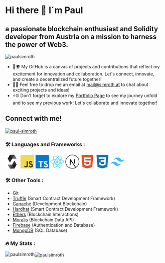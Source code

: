 # Hi there 👋 I´m Paul

## a passionate blockchain enthusiast and Solidity developer from Austria on a mission to harness the power of Web3.

<p align="left"> <img src="https://komarev.com/ghpvc/?username=paulsimroth&label=Profile%20views&color=0e75b6&style=flat" alt="paulsimroth" /> </p>

- 🚀🌍 My GitHub is a canvas of projects and contributions that reflect my excitement for innovation and collaboration. Let's connect, innovate, and create a decentralized future together! 
- 📧🌐 Feel free to drop me an email at [mail@simroth.at](mailto:mail@simroth.at) to chat about exciting projects and ideas!
- ⚡🌐 Don't forget to explore my [Portfolio Page](https://www.paulsimroth.at/) to see my journey unfold and to see my previous work! Let's collaborate and innovate together!

## Connect with me!

<a href="https://linkedin.com/in/paul-simroth" target="blank"><img align="center" src="https://raw.githubusercontent.com/rahuldkjain/github-profile-readme-generator/master/src/images/icons/Social/linked-in-alt.svg" alt="paul-simroth" height="44" width="44" /></a>


### :hammer_and_wrench: Languages and Frameworks :

<code><img height="44" src="https://github.com/devicons/devicon/blob/master/icons/solidity/solidity-original.svg"></code>
<code><img height="44" src="https://github.com/devicons/devicon/blob/master/icons/javascript/javascript-original.svg"></code>
<code><img height="44" src="https://github.com/devicons/devicon/blob/master/icons/typescript/typescript-original.svg"></code>
<code><img height="44" src="https://github.com/devicons/devicon/blob/master/icons/react/react-original.svg"></code>
<code><img height="44" src="https://github.com/devicons/devicon/blob/master/icons/nextjs/nextjs-line.svg"></code>
<code><img height="44" src="https://github.com/devicons/devicon/blob/master/icons/html5/html5-plain.svg"></code>
<code><img height="44" src="https://github.com/devicons/devicon/blob/master/icons/css3/css3-plain.svg"></code>
<code><img height="44" src="https://github.com/devicons/devicon/blob/master/icons/tailwindcss/tailwindcss-plain.svg"></code>

### :hammer_and_wrench: Other Tools :
- Git
- [Truffle](https://trufflesuite.com/docs/truffle/) (Smart Contract Development Framework)
- [Ganache](https://trufflesuite.com/docs/truffle/) (Development Blockchain)
- [Hardhat](https://hardhat.org/) (Smart Contract Development Framework)
- [Ethers](https://docs.ethers.io/v5/) (Blockchain Interactions)
- [Moralis](https://moralis.io/) (Blockchain Data API)
- [Firebase](https://firebase.google.com/) (Authentication and Database)
- [MongoDB](https://www.mongodb.com/) (SQL Database)

### :fire: My Stats :

<p><img align="left" src="https://github-readme-stats.vercel.app/api/top-langs?username=paulsimroth&show_icons=true&locale=en&layout=compact" alt="paulsimroth" /></p>

<p><img align="center" src="https://github-readme-streak-stats.herokuapp.com/?user=paulsimroth&" alt="paulsimroth" /></p>
